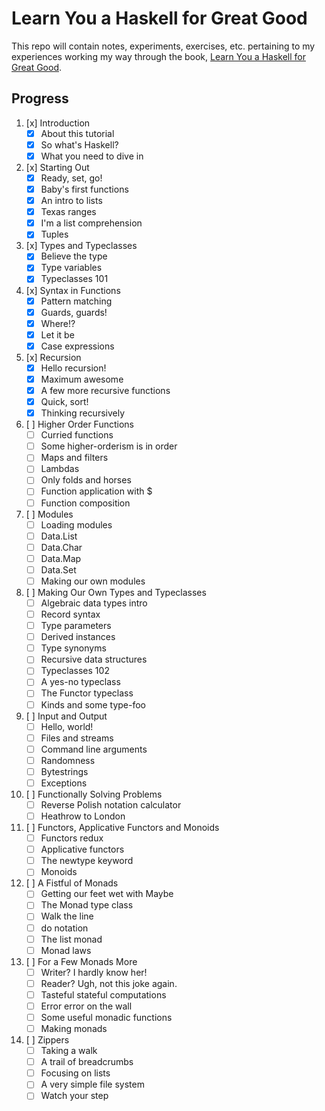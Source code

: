 # Learn You a Haskell for Great Good

This repo will contain notes, experiments, exercises, etc. pertaining to my experiences working my way through the book, [Learn You a Haskell for Great Good](http://learnyouahaskell.com).

## Progress

1.  [x] Introduction
    -   [x] About this tutorial
    -   [x] So what's Haskell?
    -   [x] What you need to dive in
2.  [x] Starting Out
    -   [x] Ready, set, go!
    -   [x] Baby's first functions
    -   [x] An intro to lists
    -   [x] Texas ranges
    -   [x] I'm a list comprehension
    -   [x] Tuples
3.  [x] Types and Typeclasses
    -   [x] Believe the type
    -   [x] Type variables
    -   [x] Typeclasses 101
4.  [x] Syntax in Functions
    -   [x] Pattern matching
    -   [x] Guards, guards!
    -   [x] Where!?
    -   [x] Let it be
    -   [x] Case expressions
5.  [x] Recursion
    -   [x] Hello recursion!
    -   [x] Maximum awesome
    -   [x] A few more recursive functions
    -   [x] Quick, sort!
    -   [x] Thinking recursively
6.  [ ] Higher Order Functions
    -   [ ] Curried functions
    -   [ ] Some higher-orderism is in order
    -   [ ] Maps and filters
    -   [ ] Lambdas
    -   [ ] Only folds and horses
    -   [ ] Function application with $
    -   [ ] Function composition
7.  [ ] Modules
    -   [ ] Loading modules
    -   [ ] Data.List
    -   [ ] Data.Char
    -   [ ] Data.Map
    -   [ ] Data.Set
    -   [ ] Making our own modules
8.  [ ] Making Our Own Types and Typeclasses
    -   [ ] Algebraic data types intro
    -   [ ] Record syntax
    -   [ ] Type parameters
    -   [ ] Derived instances
    -   [ ] Type synonyms
    -   [ ] Recursive data structures
    -   [ ] Typeclasses 102
    -   [ ] A yes-no typeclass
    -   [ ] The Functor typeclass
    -   [ ] Kinds and some type-foo
9.  [ ] Input and Output
    -   [ ] Hello, world!
    -   [ ] Files and streams
    -   [ ] Command line arguments
    -   [ ] Randomness
    -   [ ] Bytestrings
    -   [ ] Exceptions
10. [ ] Functionally Solving Problems
    -   [ ] Reverse Polish notation calculator
    -   [ ] Heathrow to London
11. [ ] Functors, Applicative Functors and Monoids
    -   [ ] Functors redux
    -   [ ] Applicative functors
    -   [ ] The newtype keyword
    -   [ ] Monoids
12. [ ] A Fistful of Monads
    -   [ ] Getting our feet wet with Maybe
    -   [ ] The Monad type class
    -   [ ] Walk the line
    -   [ ] do notation
    -   [ ] The list monad
    -   [ ] Monad laws
13. [ ] For a Few Monads More
    -   [ ] Writer? I hardly know her!
    -   [ ] Reader? Ugh, not this joke again.
    -   [ ] Tasteful stateful computations
    -   [ ] Error error on the wall
    -   [ ] Some useful monadic functions
    -   [ ] Making monads
14. [ ] Zippers
    -   [ ] Taking a walk
    -   [ ] A trail of breadcrumbs
    -   [ ] Focusing on lists
    -   [ ] A very simple file system
    -   [ ] Watch your step
